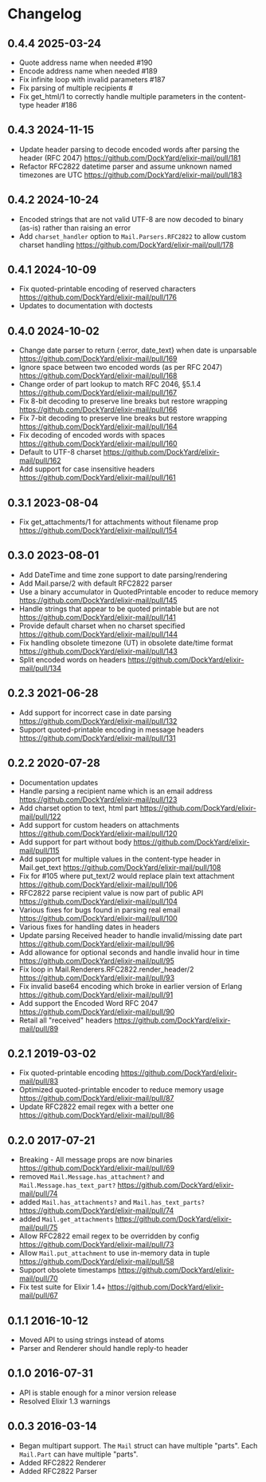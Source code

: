 # Changelog

## 0.4.4 2025-03-24

* Quote address name when needed #190
* Encode address name when needed #189
* Fix infinite loop with invalid parameters #187
* Fix parsing of multiple recipients #
* Fix get_html/1 to correctly handle multiple parameters in the content-type header #186

## 0.4.3 2024-11-15

* Update header parsing to decode encoded words after parsing the header (RFC 2047) https://github.com/DockYard/elixir-mail/pull/181
* Refactor RFC2822 datetime parser and assume unknown named timezones are UTC https://github.com/DockYard/elixir-mail/pull/183

## 0.4.2 2024-10-24

* Encoded strings that are not valid UTF-8 are now decoded to binary (as-is) rather than raising an error
* Add `charset_handler` option to `Mail.Parsers.RFC2822` to allow custom charset handling https://github.com/DockYard/elixir-mail/pull/178

## 0.4.1 2024-10-09

* Fix quoted-printable encoding of reserved characters https://github.com/DockYard/elixir-mail/pull/176
* Updates to documentation with doctests

## 0.4.0 2024-10-02

* Change date parser to return {:error, date_text} when date is unparsable https://github.com/DockYard/elixir-mail/pull/169
* Ignore space between two encoded words (as per RFC 2047) https://github.com/DockYard/elixir-mail/pull/168
* Change order of part lookup to match RFC 2046, §5.1.4 https://github.com/DockYard/elixir-mail/pull/167
* Fix 8-bit decoding to preserve line breaks but restore wrapping https://github.com/DockYard/elixir-mail/pull/166
* Fix 7-bit decoding to preserve line breaks but restore wrapping https://github.com/DockYard/elixir-mail/pull/164
* Fix decoding of encoded words with spaces https://github.com/DockYard/elixir-mail/pull/160
* Default to UTF-8 charset https://github.com/DockYard/elixir-mail/pull/162
* Add support for case insensitive headers https://github.com/DockYard/elixir-mail/pull/161

## 0.3.1 2023-08-04

* Fix get_attachments/1 for attachments without filename prop https://github.com/DockYard/elixir-mail/pull/154

## 0.3.0 2023-08-01

* Add DateTime and time zone support to date parsing/rendering
* Add Mail.parse/2 with default RFC2822 parser
* Use a binary accumulator in QuotedPrintable encoder to reduce memory https://github.com/DockYard/elixir-mail/pull/145
* Handle strings that appear to be quoted printable but are not https://github.com/DockYard/elixir-mail/pull/141
* Provide default charset when no charset specified https://github.com/DockYard/elixir-mail/pull/144
* Fix handling obsolete timezone (UT) in obsolete date/time format https://github.com/DockYard/elixir-mail/pull/143
* Split encoded words on headers https://github.com/DockYard/elixir-mail/pull/134

## 0.2.3 2021-06-28

* Add support for incorrect case in date parsing https://github.com/DockYard/elixir-mail/pull/132
* Support quoted-printable encoding in message headers https://github.com/DockYard/elixir-mail/pull/131

## 0.2.2 2020-07-28

* Documentation updates
* Handle parsing a recipient name which is an email address https://github.com/DockYard/elixir-mail/pull/123
* Add charset option to text, html part https://github.com/DockYard/elixir-mail/pull/122
* Add support for custom headers on attachments https://github.com/DockYard/elixir-mail/pull/120
* Add support for part without body https://github.com/DockYard/elixir-mail/pull/115
* Add support for multiple values in the content-type header in Mail.get_text https://github.com/DockYard/elixir-mail/pull/108
* Fix for #105 where put_text/2 would replace plain text attachment https://github.com/DockYard/elixir-mail/pull/106
* RFC2822 parse recipient value is now part of public API https://github.com/DockYard/elixir-mail/pull/104
* Various fixes for bugs found in parsing real email https://github.com/DockYard/elixir-mail/pull/100
* Various fixes for handling dates in headers
* Update parsing Received header to handle invalid/missing date part https://github.com/DockYard/elixir-mail/pull/96
* Add allowance for optional seconds and handle invalid hour in time https://github.com/DockYard/elixir-mail/pull/95
* Fix loop in Mail.Renderers.RFC2822.render_header/2 https://github.com/DockYard/elixir-mail/pull/93
* Fix invalid base64 encoding which broke in earlier version of Erlang https://github.com/DockYard/elixir-mail/pull/91
* Add support the Encoded Word RFC 2047 https://github.com/DockYard/elixir-mail/pull/90
* Retail all "received" headers https://github.com/DockYard/elixir-mail/pull/89

## 0.2.1 2019-03-02

* Fix quoted-printable encoding https://github.com/DockYard/elixir-mail/pull/83
* Optimized quoted-printable encoder to reduce memory usage https://github.com/DockYard/elixir-mail/pull/87
* Update RFC2822 email regex with a better one https://github.com/DockYard/elixir-mail/pull/86

## 0.2.0 2017-07-21

* Breaking - All message props are now binaries https://github.com/DockYard/elixir-mail/pull/69
* removed `Mail.Message.has_attachment?` and `Mail.Message.has_text_part?` https://github.com/DockYard/elixir-mail/pull/74
* added `Mail.has_attachments?` and `Mail.has_text_parts?` https://github.com/DockYard/elixir-mail/pull/74
* added `Mail.get_attachments` https://github.com/DockYard/elixir-mail/pull/75
* Allow RFC2822 email regex to be overridden by config https://github.com/DockYard/elixir-mail/pull/73
* Allow `Mail.put_attachment` to use in-memory data in tuple https://github.com/DockYard/elixir-mail/pull/58
* Support obsolete timestamps https://github.com/DockYard/elixir-mail/pull/70
* Fix test suite for Elixir 1.4+ https://github.com/DockYard/elixir-mail/pull/67

## 0.1.1 2016-10-12

* Moved API to using strings instead of atoms
* Parser and Renderer should handle reply-to header

## 0.1.0 2016-07-31

* API is stable enough for a minor version release
* Resolved Elixir 1.3 warnings

## 0.0.3 2016-03-14

* Began multipart support. The `Mail` struct can have multiple "parts".
  Each `Mail.Part` can have multiple "parts".
* Added RFC2822 Renderer
* Added RFC2822 Parser
